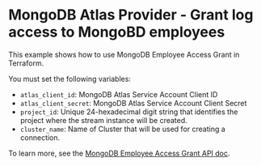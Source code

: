 # MongoDB Atlas Provider - Grant log access to MongoBD employees

This example shows how to use MongoDB Employee Access Grant in Terraform.

You must set the following variables:

- `atlas_client_id`: MongoDB Atlas Service Account Client ID
- `atlas_client_secret`: MongoDB Atlas Service Account Client Secret
- `project_id`: Unique 24-hexadecimal digit string that identifies the project where the stream instance will be created.
- `cluster_name`: Name of Cluster that will be used for creating a connection.

To learn more, see the [MongoDB Employee Access Grant API doc](https://www.mongodb.com/docs/api/doc/atlas-admin-api-v2/operation/operation-grantmongodbemployeeaccess).
